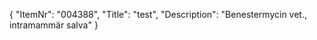 {
  "ItemNr": "004388",
  "Title": "test",
  "Description": "Benestermycin vet., intramammär salva"
}